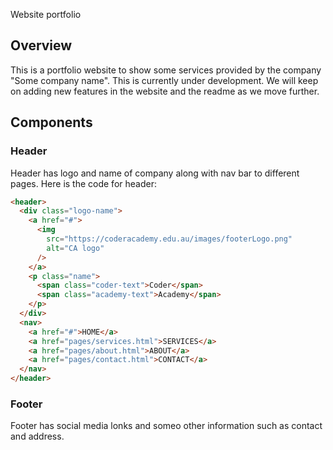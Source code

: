 Website portfolio

## Overview

This is a portfolio website to show some services provided by the company "Some company name". This is currently under development. We will keep on adding new features in the website and the readme as we move further.

## Components

### Header

Header has logo and name of company along with nav bar to different pages.
Here is the code for header:

```html
<header>
  <div class="logo-name">
    <a href="#">
      <img
        src="https://coderacademy.edu.au/images/footerLogo.png"
        alt="CA logo"
      />
    </a>
    <p class="name">
      <span class="coder-text">Coder</span>
      <span class="academy-text">Academy</span>
    </p>
  </div>
  <nav>
    <a href="#">HOME</a>
    <a href="pages/services.html">SERVICES</a>
    <a href="pages/about.html">ABOUT</a>
    <a href="pages/contact.html">CONTACT</a>
  </nav>
</header>
```

### Footer

Footer has social media lonks and someo other information such as contact and address.

